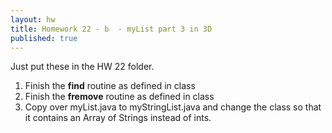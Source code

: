```yaml
---
layout: hw
title: Homework 22 - b  - myList part 3 in 3D
published: true
---
```


Just put these in the HW 22 folder.

 1. Finish the **find** routine as defined in class
 2. Finish the **fremove** routine as defined in class
 3. Copy over myList.java to myStringList.java and change the class so that it contains an Array of Strings instead of ints.

